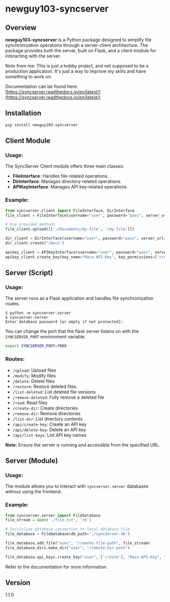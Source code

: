 # newguy103-syncserver

## Overview

**newguy103-syncserver** is a Python package designed to simplify file synchronization operations through a server-client architecture. The package provides both the server, built on Flask, and a client module for interacting with the server.

Note from me: This is just a hobby project, and not supposed to be a production application. It's just a way to improve my skills and have something to work on.

Documentation can be found here: [https://syncserver.readthedocs.io/en/latest/](https://syncserver.readthedocs.io/en/latest/)

## Installation

```bash
pip install newguy103-syncserver
```

## Client Module

### Usage:

The SyncServer Client module offers three main classes:

- **FileInterface**: Handles file-related operations.
- **DirInterface**: Manages directory-related operations.
- **APIKeyInterface**: Manages API key-related operations.

### Example:

```python
from syncserver.client import FileInterface, DirInterface
file_client = FileInterface(username="user", password="pass", server_url="http://localhost:8561")

# Use provided methods
file_client.upload([['~/Documents/my-file', '/my-file']])

dir_client = DirInterface(username="user", password="pass", server_url="http://localhost:8561")
dir_client.create("/Docs")

apikey_client = APIKeyInterface(username="user", password="pass", server_url="http://localhost:8561")
apikey_client.create_key(key_name="Main-API-Key", key_permissions=['create'], key_expiry_date="2025-01-01 0:00:00")
```

## Server (Script)

### Usage:

The server runs as a Flask application and handles file synchronization routes.
```
$ python -m syncserver.server
$ syncserver-server
Enter database password [or empty if not protected]: 
```

You can change the port that the flask server listens on with the `SYNCSERVER_PORT` environment variable.
```bash
export SYNCSERVER_PORT=7009
```

### Routes:

- `/upload`: Upload files
- `/modify`: Modify files
- `/delete`: Delete files
- `/restore`: Restore deleted files
- `/list-deleted`: List deleted file versions
- `/remove-deleted`: Fully remove a deleted file
- `/read`: Read files
- `/create-dir`: Create directories
- `/remove-dir`: Remove directories
- `/list-dir`: List directory contents
- `/api/create-key`: Create an API key
- `/api/delete-key`: Delete an API key
- `/api/list-keys`: List API key names

**Note:** Ensure the server is running and accessible from the specified URL.

## Server (Module)

### Usage:

The module allows you to interact with `syncserver.server` databases without using the frontend.

### Example:
```python
from syncserver.server import FileDatabase
file_stream = open('./file.txt', 'rb')

# Initialize database connection to local database file
file_database = FileDatabase(db_path='./syncServer.db')

file_database.add_file("user", "/remote-file-path", file_stream)
file_database.dirs.make_dir("user", "/remote-dir-path")

file_database.api_keys.create_key("user", ['create'], "Main-API-Key", "2025-01-01 0:00:00")
```

Refer to the documentation for more information.

## Version

1.1.0
